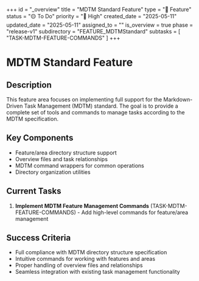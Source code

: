 +++
id = "_overview"
title = "MDTM Standard Feature"
type = "🌟 Feature"
status = "🟡 To Do"
priority = "🔼 High"
created_date = "2025-05-11"
updated_date = "2025-05-11"
assigned_to = ""
is_overview = true
phase = "release-v1"
subdirectory = "FEATURE_MDTMStandard"
subtasks = [
  "TASK-MDTM-FEATURE-COMMANDS"
]
+++

# MDTM Standard Feature

## Description

This feature area focuses on implementing full support for the Markdown-Driven Task Management (MDTM) standard. The goal is to provide a complete set of tools and commands to manage tasks according to the MDTM specification.

## Key Components

- Feature/area directory structure support
- Overview files and task relationships
- MDTM command wrappers for common operations
- Directory organization utilities

## Current Tasks

1. **Implement MDTM Feature Management Commands** (TASK-MDTM-FEATURE-COMMANDS) - Add high-level commands for feature/area management

## Success Criteria

- Full compliance with MDTM directory structure specification
- Intuitive commands for working with features and areas
- Proper handling of overview files and relationships
- Seamless integration with existing task management functionality

